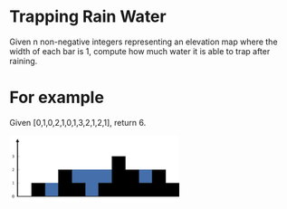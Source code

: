 # Trapping Rain Water
Given n non-negative integers representing an elevation map where the width of
each bar is 1, compute how much water it is able to trap after raining.

# For example 
Given [0,1,0,2,1,0,1,3,2,1,2,1], return 6.

<img alt="elevation map" src="images/rainwatertrap.png" width="300"/>
